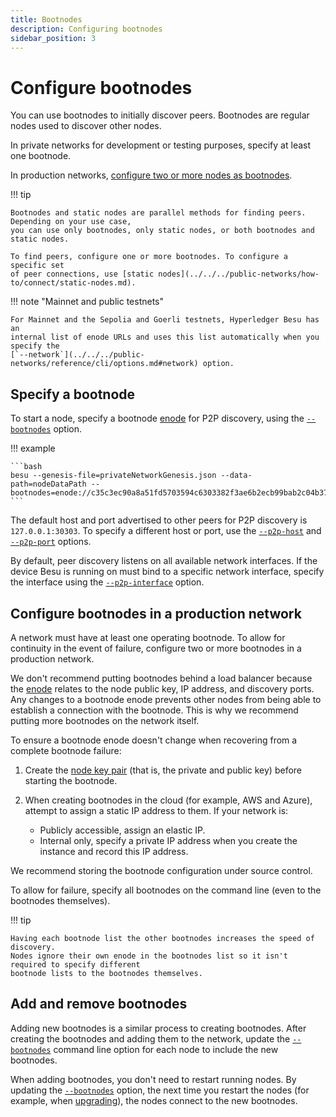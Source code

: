 ```yaml
---
title: Bootnodes
description: Configuring bootnodes
sidebar_position: 3
---
```


# Configure bootnodes

You can use bootnodes to initially discover peers.
Bootnodes are regular nodes used to discover other nodes.

In private networks for development or testing purposes, specify at least one bootnode.

In production networks, [configure two or more nodes as bootnodes](#configure-bootnodes-in-a-production-network).

!!! tip

    Bootnodes and static nodes are parallel methods for finding peers. Depending on your use case,
    you can use only bootnodes, only static nodes, or both bootnodes and static nodes.

    To find peers, configure one or more bootnodes. To configure a specific set
    of peer connections, use [static nodes](../../../public-networks/how-to/connect/static-nodes.md).

!!! note "Mainnet and public testnets"

    For Mainnet and the Sepolia and Goerli testnets, Hyperledger Besu has an
    internal list of enode URLs and uses this list automatically when you specify the
    [`--network`](../../../public-networks/reference/cli/options.md#network) option.

## Specify a bootnode

To start a node, specify a bootnode [enode](../../../public-networks/concepts/node-keys.md) for P2P discovery,
using the [`--bootnodes`](../../../public-networks/reference/cli/options.md#bootnodes) option.

!!! example

    ```bash
    besu --genesis-file=privateNetworkGenesis.json --data-path=nodeDataPath --bootnodes=enode://c35c3ec90a8a51fd5703594c6303382f3ae6b2ecb99bab2c04b3794f2bc3fc2631dabb0c08af795787a6c004d8f532230ae6e9925cbbefb0b28b79295d615f@127.0.0.1:30303
    ```

The default host and port advertised to other peers for P2P discovery is `127.0.0.1:30303`. To
specify a different host or port, use the
[`--p2p-host`](../../../public-networks/reference/cli/options.md#p2p-host) and
[`--p2p-port`](../../../public-networks/reference/cli/options.md#p2p-port) options.

By default, peer discovery listens on all available network interfaces. If the device Besu is
running on must bind to a specific network interface, specify the interface using the
[`--p2p-interface`](../../../public-networks/reference/cli/options.md#p2p-interface) option.

## Configure bootnodes in a production network

A network must have at least one operating bootnode. To allow for continuity in the event of
failure, configure two or more bootnodes in a production network.

We don't recommend putting bootnodes behind a load balancer because the
[enode](../../../public-networks/concepts/node-keys.md#enode-url) relates to the node public key, IP address, and
discovery ports. Any changes to a bootnode enode prevents other nodes from being able to establish
a connection with the bootnode. This is why we recommend putting more bootnodes on the network
itself.

To ensure a bootnode enode doesn't change when recovering from a complete bootnode failure:

1. Create the [node key pair](../../../public-networks/concepts/node-keys.md) (that is, the private and public key)
    before starting the bootnode.
1. When creating bootnodes in the cloud (for example, AWS and Azure), attempt to assign a static IP
    address to them. If your network is:

    * Publicly accessible, assign an elastic IP.
    * Internal only, specify a private IP address when you create the instance and record this IP
      address.

We recommend storing the bootnode configuration under source control.

To allow for failure, specify all bootnodes on the command line (even to the bootnodes themselves).

!!! tip

    Having each bootnode list the other bootnodes increases the speed of discovery.
    Nodes ignore their own enode in the bootnodes list so it isn't required to specify different
    bootnode lists to the bootnodes themselves.

## Add and remove bootnodes

Adding new bootnodes is a similar process to creating bootnodes. After creating the bootnodes and
adding them to the network, update the [`--bootnodes`](../../../public-networks/reference/cli/options.md#bootnodes)
command line option for each node to include the new bootnodes.

When adding bootnodes, you don't need to restart running nodes. By updating the
[`--bootnodes`](../../../public-networks/reference/cli/options.md#bootnodes) option, the next time you restart the
nodes (for example, when [upgrading](../../../public-networks/how-to/upgrade-node.md)), the nodes
connect to the new bootnodes.
